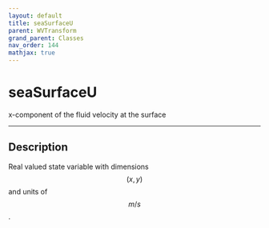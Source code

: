 ```yaml
---
layout: default
title: seaSurfaceU
parent: WVTransform
grand_parent: Classes
nav_order: 144
mathjax: true
---
```


#  seaSurfaceU

x-component of the fluid velocity at the surface


---

## Description
Real valued state variable with dimensions $$(x,y)$$ and units of $$m/s$$.

